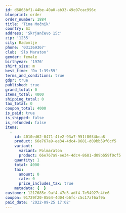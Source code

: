 ```yaml
---
id: d6863bf1-44be-40a0-ab33-49c07cac996c
blueprint: order
order_number: 1884
title: 'Tina Močnik'
country: SI
address: 'Škrjančevo 15c'
zip: '1235'
city: Radomlje
phone: '031369367'
club: 'Slo Maraton'
gender: female
birthyear: '1976'
shirt_size: m
best_time: 'Do 1:39:59'
terms_and_conditions: true
gdpr: true
published: true
grand_total: 0
items_total: 4000
shipping_total: 0
tax_total: 0
coupon_total: 4000
is_paid: true
is_shipped: false
is_refunded: false
items:
  -
    id: 4010ed62-0471-4fe2-93a7-951f8034bea8
    product: 66e767a9-ee34-4dc4-8681-d09bb59f0cf5
    variant:
      variant: Polmaraton
      product: 66e767a9-ee34-4dc4-8681-d09bb59f0cf5
    quantity: 1
    total: 4000
    tax:
      amount: 0
      rate: 0
      price_includes_tax: true
    metadata: {  }
customer: 1217685e-9af4-47e3-adf4-7e54927c4fe6
coupon: 91729f20-0564-4d04-b6fc-c5c17af6af9a
paid_date: '2022-09-25 17:02'
---
```

